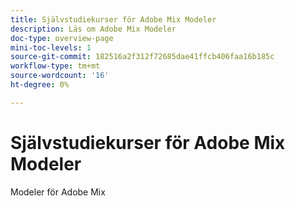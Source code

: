 ```yaml
---
title: Självstudiekurser för Adobe Mix Modeler
description: Läs om Adobe Mix Modeler
doc-type: overview-page
mini-toc-levels: 1
source-git-commit: 182516a2f312f72685dae41ffcb406faa16b185c
workflow-type: tm+mt
source-wordcount: '16'
ht-degree: 0%

---
```


# Självstudiekurser för Adobe Mix Modeler

Modeler för Adobe Mix

<div id="recs-overview-body-1"></div>
<div id="recs-overview-body-2"></div>
<div id="recs-overview-body-3"></div>
<div id="recs-overview-body-4"></div>
<div id="recs-overview-body-5"></div>
<div id="recs-overview-body-6"></div>

<div id="staff-picks-section">


</div>
